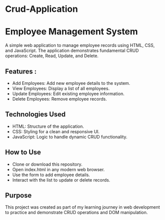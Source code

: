 # Crud-Application 

# Employee Management System

A simple web application to manage employee records using HTML, CSS, and JavaScript. The application demonstrates fundamental CRUD operations: Create, Read, Update, and Delete.

## Features :
- Add Employees: Add new employee details to the system.
- View Employees: Display a list of all employees.
- Update Employees: Edit existing employee information.
- Delete Employees: Remove employee records.

## Technologies Used
- HTML: Structure of the application.
- CSS: Styling for a clean and responsive UI.
- JavaScript: Logic to handle dynamic CRUD functionality.

## How to Use
- Clone or download this repository.
- Open index.html in any modern web browser.
- Use the form to add employee details.
- Interact with the list to update or delete records.

## Purpose
This project was created as part of my learning journey in web development to practice and demonstrate CRUD operations and DOM manipulation.
